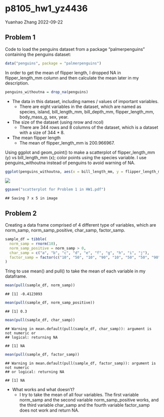 p8105_hw1_yz4436
================
Yuanhao Zhang
2022-09-22

## Problem 1

Code to load the penguins dataset from a package “palmerpenguins”
containing the penguins dataset:

``` r
data("penguins", package = "palmerpenguins")
```

In order to get the mean of flipper length, I dropped NA in
flipper_length_mm column and then calculate the mean later in my
description.

``` r
penguins_withoutna = drop_na(penguins)
```

-   The data in this dataset, including names / values of important
    variables.
    -   There are eight variables in the dataset, which are named as
        species, island, bill_length_mm, bill_depth_mm,
        flipper_length_mm, body_mass_g, sex, year.
-   The size of the dataset (using nrow and ncol)
    -   There are 344 rows and 8 columns of the dataset, which is a
        dataset with a size of 344 \* 8.
-   The mean flipper length
    -   The mean of flipper_length_mm is 200.966967.

Using ggplot and geom_point() to make a scatterplot of flipper_length_mm
(y) vs bill_length_mm (x); color points using the species variable. I
use penguins_withoutna instead of penguins to avoid warning of NA.

``` r
ggplot(penguins_withoutna, aes(x = bill_length_mm, y = flipper_length_mm, color = species)) + geom_point() 
```

![](p8105_hw1_yz4436_files/figure-gfm/unnamed-chunk-2-1.png)<!-- -->

``` r
ggsave("scatterplot for Problem 1 in HW1.pdf")
```

    ## Saving 7 x 5 in image

## Problem 2

Creating a data frame comprised of 4 different type of variables, which
are norm_samp, norm_samp_positive, char_samp, factor_samp.

``` r
sample_df = tibble(
  norm_samp = rnorm(10),
  norm_samp_positive = norm_samp > 0,
  char_samp = c("a", "b", "c", "d", "e", "f", "g", "h", "i", "j"),
  factor_samp = factor(c("10", "50", "10", "90", "10", "50", "50", "90", "50", "90"))
)
```

Tring to use mean() and pull() to take the mean of each variable in my
dataframe.

``` r
mean(pull(sample_df, norm_samp))
```

    ## [1] -0.4123093

``` r
mean(pull(sample_df, norm_samp_positive))
```

    ## [1] 0.3

``` r
mean(pull(sample_df, char_samp))
```

    ## Warning in mean.default(pull(sample_df, char_samp)): argument is not numeric or
    ## logical: returning NA

    ## [1] NA

``` r
mean(pull(sample_df, factor_samp))
```

    ## Warning in mean.default(pull(sample_df, factor_samp)): argument is not numeric
    ## or logical: returning NA

    ## [1] NA

-   What works and what doesn’t?
    -   I try to take the mean of all four variables. The first variable
        norm_samp and the second variable norm_samp_positive works, and
        the third variable char_samp and the fourth variable factor_samp
        does not work and return NA.
